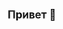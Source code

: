 ## Привет 👋

<!--
**KapustinaLera/KapustinaLera** is a ✨ _special_ ✨ repository because its `README.md` (this file) appears on your GitHub profile.

Меня зовут Капустина Валерия
Я студентка 2 курса группы 31ПМ

-->
